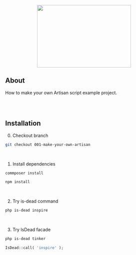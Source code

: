 <p align="center"><img src="https://raw.githubusercontent.com/capsulescodes/articles/main/capsules-articles-image.svg" width="300px" height="200px" /></p>


## About

How to make your own Artisan script example project.

<br>
<br>

## Installation

0. Checkout branch

```bash
git checkout 001-make-your-own-artisan
```

<br>

1. Install dependencies

```bash
commposer install

npm install
```

<br>

2. Try is-dead command

```bash
php is-dead inspire
```


<br>

3. Try IsDead facade

```bash
php is-dead tinker
```
```php
IsDead::call( 'inspire' );
```
